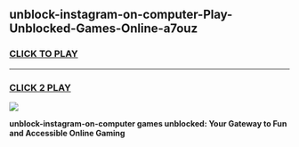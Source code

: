 
## unblock-instagram-on-computer-Play-Unblocked-Games-Online-a7ouz
<h3>
<a href="https://premium76.site?title=unblock-instagram-on-computer&ref=25A">CLICK TO PLAY</a></h3>
<hr>

<h3>
<a href="https://premium76.site?title=unblock-instagram-on-computer&ref=25A">CLICK 2 PLAY</a>
  
</h3>

<a href="https://premium76.site?title=unblock-instagram-on-computer&ref=25A"><img src="https://clearcache.store/games.png"></a>


**unblock-instagram-on-computer games unblocked: Your Gateway to Fun and Accessible Online Gaming**
